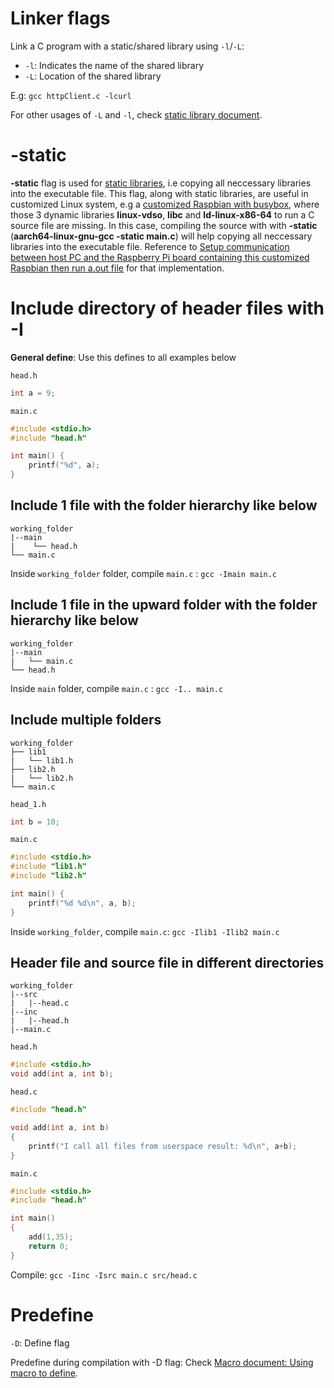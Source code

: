 # Linker flags

Link a C program with a static/shared library using ``-l``/``-L``:

* ``-l``: Indicates the name of the shared library
* ``-L``: Location of the shared library

E.g: ``gcc httpClient.c -lcurl``

For other usages of ``-L`` and ``-l``, check [static library document](Static%20library.md).
# -static

**-static** flag is used for [static libraries](Static%20library.md), i.e copying all neccessary libraries into the executable file. This flag, along with static libraries, are useful in customized Linux system, e.g a [customized Raspbian with busybox](https://github.com/TranPhucVinh/Raspberry-Pi-GNU/tree/main/Kernel/Build%20Raspbian%20from%20scratch), where those 3 dynamic libraries **linux-vdso**, **libc** and **ld-linux-x86-64** to run a C source file are missing. In this case, compiling the source with with **-static** (**aarch64-linux-gnu-gcc -static main.c**) will help copying all neccessary libraries into the executable file. Reference to [Setup communication between host PC and the Raspberry Pi board containing this customized Raspbian then run a.out file](https://github.com/TranPhucVinh/Raspberry-Pi-GNU/blob/main/Kernel/Build%20Raspbian%20from%20scratch/Implementations.md#setup-communication-between-host-pc-and-the-raspberry-pi-board-containing-this-customized-raspbian-then-run-aout-file) for that implementation.

# Include directory of header files with -I

**General define**: Use this defines to all examples below

``head.h``

```c
int a = 9;
```

``main.c``

```c
#include <stdio.h>
#include "head.h"

int main() {
	printf("%d", a);
}
```

## Include 1 file with the folder hierarchy like below

```
working_folder
|--main
|    └── head.h
└── main.c
```

Inside ``working_folder`` folder, compile ``main.c`` : ``gcc -Imain main.c``

## Include 1 file in the upward folder with the folder hierarchy like below

```
working_folder
|--main
|   └── main.c
└── head.h
```

Inside ``main`` folder, compile ``main.c`` : ``gcc -I.. main.c``

## Include multiple folders

```
working_folder
├── lib1
|   └── lib1.h
├── lib2.h
|   └── lib2.h
└── main.c
```

``head_1.h``

```c
int b = 10;
```

``main.c``

```c
#include <stdio.h>
#include "lib1.h"
#include "lib2.h"

int main() {
	printf("%d %d\n", a, b);
}
```

Inside ``working_folder``, compile ``main.c``: ``gcc -Ilib1 -Ilib2 main.c``

## Header file and source file in different directories

```
working_folder
|--src
|   |--head.c
|--inc
|   |--head.h
|--main.c
```
``head.h``

```c
#include <stdio.h>
void add(int a, int b);
```

``head.c``
```c
#include "head.h"

void add(int a, int b)
{
    printf("I call all files from userspace result: %d\n", a+b);
}
```
``main.c``
```c
#include <stdio.h> 
#include "head.h" 

int main() 
{ 
	add(1,35);
    return 0; 
} 
```

Compile: ``gcc -Iinc -Isrc main.c src/head.c``

# Predefine

``-D``: Define flag

Predefine during compilation with -D flag: Check [Macro document: Using macro to define](../Introduction/Macro/Condition%20in%20macro.md#predefine-during-compilation-using-flag--d).
